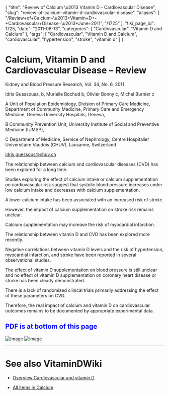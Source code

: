 {
    "title": "Review of Calcium \u2013 Vitamin D - Cardiovascular Disease",
    "slug": "review-of-calcium-vitamin-d-cardiovascular-disease",
    "aliases": [
        "/Review+of+Calcium+\u2013+Vitamin+D+-+Cardiovascular+Disease+\u2013+June+2011",
        "/1725"
    ],
    "tiki_page_id": 1725,
    "date": "2011-06-13",
    "categories": [
        "Cardiovascular",
        "Vitamin D and Calcium"
    ],
    "tags": [
        "Cardiovascular",
        "Vitamin D and Calcium",
        "cardiovascular",
        "hypertension",
        "stroke",
        "vitamin d"
    ]
}


# Calcium, Vitamin D and Cardiovascular Disease – Review

Kidney and Blood Pressure Research, Vol. 34, No. 6, 2011  

Idris Guessousa, b, Murielle Bochud b, Olivier Bonny c, Michel Burnier c

A Unit of Population Epidemiology, Division of Primary Care Medicine, Department of Community Medicine, Primary Care and Emergency Medicine, Geneva University Hospitals, Geneva,

B Community Prevention Unit, University Institute of Social and Preventive Medicine (IUMSP), 

C Department of Medicine, Service of Nephrology, Centre Hospitalier Universitaire Vaudois (CHUV), Lausanne, Switzerland

idris.guessous@chuv.ch

The relationship between calcium and cardiovascular diseases (CVD) has been explored for a long time. 

Studies exploring the effect of calcium intake or calcium supplementation on cardiovascular risk suggest that systolic blood pressure increases under low calcium intake and decreases with calcium supplementation.

A lower calcium intake has been associated with an increased risk of stroke. 

However, the impact of calcium supplementation on stroke risk remains unclear. 

Calcium supplementation may increase the risk of myocardial infarction. 

The relationship between vitamin D and CVD has been explored more recently. 

Negative correlations between vitamin D levels and the risk of hypertension, myocardial infarction, and stroke have been reported in several observational studies. 

The effect of vitamin D supplementation on blood pressure is still unclear and no effect of vitamin D supplementation on coronary heart disease or stroke has been clearly demonstrated. 

There is a lack of randomized clinical trials primarily addressing the effect of these parameters on CVD. 

Therefore, the real impact of calcium and vitamin D on cardiovascular outcomes remains to be documented by appropriate experimental data.

##  **<span style="color:#00F;">PDF is at bottom of this page</span>** 

<img src="https://d1bk1kqxc0sym.cloudfront.net/attachments/png/calcium-and-cvd---2011.png" alt="image">

<img src="https://d1bk1kqxc0sym.cloudfront.net/attachments/png/vitamin-d-and-cvd---2011.png" alt="image">

- - - - - -

# See also VitaminDWiki

* [Overview Cardiovascular and vitamin D](/posts/overview-cardiovascular-and-vitamin-d)

* [All items in Calcium](https://www.VitaminDWiki.com/tiki-browse_categories.php?parentId=53&sort_mode=created_desc)